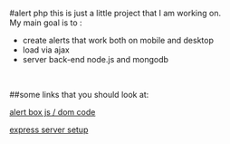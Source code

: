 #alert php
this is just a little project that I am working on.
<br />
My main goal is to :
  * create alerts that work both on mobile and desktop
  * load via ajax
  * server back-end node.js and mongodb
<br />

##some links that you should look at:

[alert box js / dom code](https://www.youtube.com/watch?v=CZbsnQXtJHk)

[express server setup ](http://stackoverflow.com/questions/4529586/render-basic-html-view-in-node-js-express)
